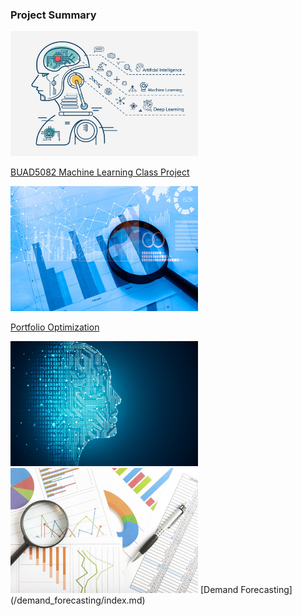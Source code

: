### Project Summary

 <img src="/assets/img/github1.jpg" width="300" height="200" class="img-responsive" alt=""> 
 
 [BUAD5082 Machine Learning Class Project](/class_project/index.md)

 <img src="/assets/img/github2.jpg" width="300" height="200" class="img-responsive" alt=""> 
 
  [Portfolio Optimization](/code/index.md)

 <img src="/assets/img/github3.jpg" width="300" height="200" class="img-responsive" alt=""> 
 
  
 
 <img src="/assets/img/github4.jpg" width="300" height="200" class="img-responsive" alt=""> 
   [Demand Forecasting](/demand_forecasting/index.md)
